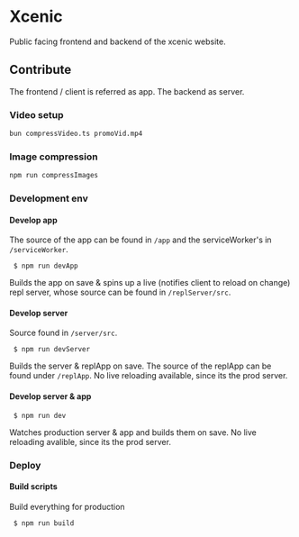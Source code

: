 # Xcenic

Public facing frontend and backend of the xcenic website.

## Contribute

The frontend / client is referred as app. The backend as server.

### Video setup

```bash
bun compressVideo.ts promoVid.mp4
```

### Image compression

```bash
npm run compressImages
```

### Development env

#### Develop app

The source of the app can be found in `/app` and the serviceWorker's in `/serviceWorker`.

```
 $ npm run devApp
```

Builds the app on save & spins up a live (notifies client to reload on change) repl server, whose source can be found in `/replServer/src`.

#### Develop server

Source found in `/server/src`.

```
 $ npm run devServer
```

Builds the server & replApp on save. The source of the replApp can be found under `/replApp`. No live reloading available, since its the prod server.

#### Develop server & app

```
 $ npm run dev
```

Watches production server & app and builds them on save. No live reloading avalible, since its the prod server.

### Deploy

#### Build scripts

Build everything for production

```
 $ npm run build
```
